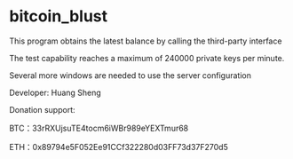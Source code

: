 # bitcoin_blust

This program obtains the latest balance by calling the third-party interface

The test capability reaches a maximum of 240000 private keys per minute. 

Several more windows are needed to use the server configuration



Developer: Huang Sheng





Donation support:

BTC：33rRXUjsuTE4tocm6iWBr989eYEXTmur68

ETH：0x89794e5F052Ee91CCf322280d03FF73d37F270d5
